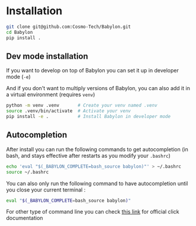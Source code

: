 # Installation

```bash
git clone git@github.com:Cosmo-Tech/Babylon.git
cd Babylon
pip install .
```

## Dev mode installation

If you want to develop on top of Babylon you can set it up in developer mode (`-e`)

And if you don't want to multiply versions of Babylon, you can also add it in a virtual environment (requires `venv`) 

```bash
python -m venv .venv       # Create your venv named .venv
source .venv/bin/activate  # Activate your venv
pip install -e .           # Install Babylon in developer mode
```

## Autocompletion

After install you can run the following commands to get autocompletion (in bash, and stays effective after restarts as you modify your `.bashrc`)

```bash
echo 'eval "$(_BABYLON_COMPLETE=bash_source babylon)"' > ~/.bashrc
source ~/.bashrc
```

You can also only run the following command to have autocompletion until you close your current terminal :

```bash
eval "$(_BABYLON_COMPLETE=bash_source babylon)"
```

For other type of command line you can check [this link](https://click.palletsprojects.com/en/8.1.x/shell-completion/)
for official click documentation